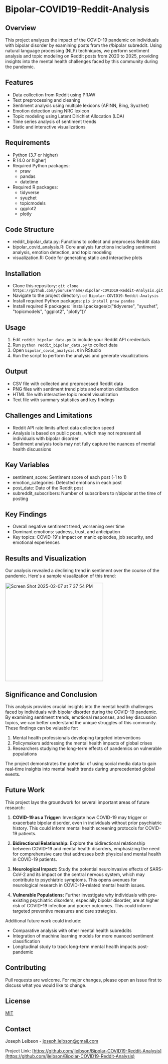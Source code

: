 # Bipolar-COVID19-Reddit-Analysis

## Overview
This project analyzes the impact of the COVID-19 pandemic on individuals with bipolar disorder by examining posts from the r/bipolar subreddit. Using natural language processing (NLP) techniques, we perform sentiment analysis and topic modeling on Reddit posts from 2020 to 2025, providing insights into the mental health challenges faced by this community during the pandemic.

## Features
- Data collection from Reddit using PRAW
- Text preprocessing and cleaning
- Sentiment analysis using multiple lexicons (AFINN, Bing, Syuzhet)
- Emotion detection using NRC lexicon
- Topic modeling using Latent Dirichlet Allocation (LDA)
- Time series analysis of sentiment trends
- Static and interactive visualizations

## Requirements
- Python (3.7 or higher)
- R (4.0 or higher)
- Required Python packages:
  - praw
  - pandas
  - datetime
- Required R packages:
  - tidyverse
  - syuzhet
  - topicmodels
  - ggplot2
  - plotly

## Code Structure
- reddit_bipolar_data.py: Functions to collect and preprocess Reddit data
- bipolar_covid_analysis.R: Core analysis functions including sentiment analysis, emotion detection, and topic modeling
- visualization.R: Code for generating static and interactive plots

## Installation
- Clone this repository: `git clone https://github.com/yourusername/Bipolar-COVID19-Reddit-Analysis.git`
- Navigate to the project directory: `cd Bipolar-COVID19-Reddit-Analysis`
- Install required Python packages: `pip install praw pandas`
- Install required R packages: 'install.packages(c("tidyverse", "syuzhet", "topicmodels", "ggplot2", "plotly"))'


## Usage
1. Edit `reddit_bipolar_data.py` to include your Reddit API credentials
2. Run `python reddit_bipolar_data.py` to collect data
3. Open `bipolar_covid_analysis.R` in RStudio
4. Run the script to perform the analysis and generate visualizations

## Output
- CSV file with collected and preprocessed Reddit data
- PNG files with sentiment trend plots and emotion distribution
- HTML file with interactive topic model visualization
- Text file with summary statistics and key findings

## Challenges and Limitations
- Reddit API rate limits affect data collection speed
- Analysis is based on public posts, which may not represent all individuals with bipolar disorder
- Sentiment analysis tools may not fully capture the nuances of mental health discussions

## Key Variables
- sentiment_score: Sentiment score of each post (-1 to 1)
- emotion_categories: Detected emotions in each post
- post_date: Date of the Reddit post
- subreddit_subscribers: Number of subscribers to r/bipolar at the time of posting

## Key Findings
- Overall negative sentiment trend, worsening over time
- Dominant emotions: sadness, trust, and anticipation
- Key topics: COVID-19's impact on manic episodes, job security, and emotional experiences

## Results and Visualization
Our analysis revealed a declining trend in sentiment over the course of the pandemic. Here's a sample visualization of this trend:

<img width="312" alt="Screen Shot 2025-02-07 at 7 37 54 PM" src="https://github.com/user-attachments/assets/cabd7cb6-f55d-4d61-8ff6-3639b41f9d27" />



## Significance and Conclusion
This analysis provides crucial insights into the mental health challenges faced by individuals with bipolar disorder during the COVID-19 pandemic. By examining sentiment trends, emotional responses, and key discussion topics, we can better understand the unique struggles of this community. These findings can be valuable for:

1. Mental health professionals developing targeted interventions
2. Policymakers addressing the mental health impacts of global crises
3. Researchers studying the long-term effects of pandemics on vulnerable populations

The project demonstrates the potential of using social media data to gain real-time insights into mental health trends during unprecedented global events.

## Future Work
This project lays the groundwork for several important areas of future research:

1. **COVID-19 as a Trigger:** Investigate how COVID-19 may trigger or exacerbate bipolar disorder, even in individuals without prior psychiatric history. This could inform mental health screening protocols for COVID-19 patients.

2. **Bidirectional Relationship:** Explore the bidirectional relationship between COVID-19 and mental health disorders, emphasizing the need for comprehensive care that addresses both physical and mental health in COVID-19 patients.

3. **Neurological Impact:** Study the potential neuroinvasive effects of SARS-CoV-2 and its impact on the central nervous system, which may contribute to psychiatric symptoms. This opens avenues for neurological research in COVID-19-related mental health issues.

4. **Vulnerable Populations:** Further investigate why individuals with pre-existing psychiatric disorders, especially bipolar disorder, are at higher risk of COVID-19 infection and poorer outcomes. This could inform targeted preventive measures and care strategies.

Additional future work could include:
- Comparative analysis with other mental health subreddits
- Integration of machine learning models for more nuanced sentiment classification
- Longitudinal study to track long-term mental health impacts post-pandemic

## Contributing
Pull requests are welcome. For major changes, please open an issue first to discuss what you would like to change.

## License
[MIT](https://choosealicense.com/licenses/mit/)

## Contact
Joseph Leibson - joseph.leibson@gmail.com

Project Link: [https://github.com/jleibson/Bipolar-COVID19-Reddit-Analysis](https://github.com/jleibson/Bipolar-COVID19-Reddit-Analysis)
